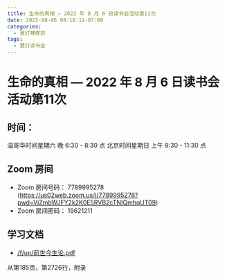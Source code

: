 ```yaml
---
title: 生命的真相 — 2022 年 8 月 6 日读书会活动第11次
date: 2022-08-06 08:18:11-07:00
categories:
  - 慧灯禅修班
tags:
  - 慧灯读书会
---
```

# 生命的真相 — 2022 年 8 月 6 日读书会活动第11次

## 时间：

温哥华时间星期六 晚 6:30 - 8:30 点
北京时间星期日 上午 9:30 - 11:30 点

## Zoom 房间

- Zoom 房间号码： 7789995278 (https://us02web.zoom.us/j/7789995278?pwd=VjZmbWJFY2k2K0E5RVB2cTNIQmhqUT09)
- Zoom 房间密码： 19621211

## 学习文档

- [/f/up/前世今生论.pdf](http://huidengchanxiu.net/hdv/f/up/前世今生论.pdf)

从第185页，第2726行，附录
